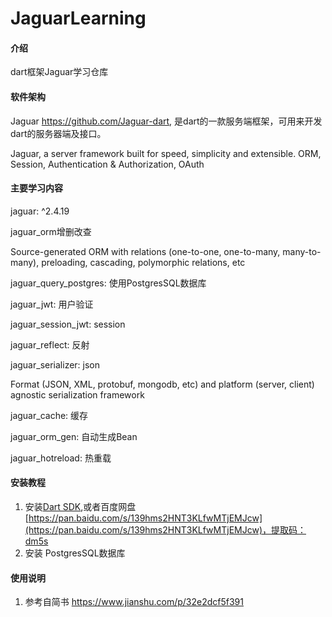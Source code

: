 # JaguarLearning

#### 介绍
dart框架Jaguar学习仓库

#### 软件架构
Jaguar https://github.com/Jaguar-dart, 是dart的一款服务端框架，可用来开发dart的服务器端及接口。

Jaguar, a server framework built for speed, simplicity and extensible. ORM, Session, Authentication & Authorization, OAuth


#### 主要学习内容
 jaguar: ^2.4.19 
 
 jaguar_orm增删改查
 
 Source-generated ORM with relations (one-to-one, one-to-many, many-to-many), preloading, cascading, polymorphic relations, etc
 
 jaguar_query_postgres: 使用PostgresSQL数据库
 
 jaguar_jwt: 用户验证
 
 jaguar_session_jwt: session
 
 jaguar_reflect: 反射
 
 jaguar_serializer: json
 
 Format (JSON, XML, protobuf, mongodb, etc) and platform (server, client) agnostic serialization framework
 
 jaguar_cache: 缓存
 
 jaguar_orm_gen: 自动生成Bean
 
 
 jaguar_hotreload: 热重载


#### 安装教程

1. 安装[Dart SDK](https://dart.dev/),或者百度网盘[https://pan.baidu.com/s/139hms2HNT3KLfwMTjEMJcw](https://pan.baidu.com/s/139hms2HNT3KLfwMTjEMJcw)，提取码：dm5s
2. 安装 PostgresSQL数据库

#### 使用说明

1. 参考自简书 https://www.jianshu.com/p/32e2dcf5f391


